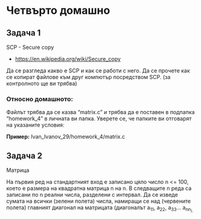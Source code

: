 # Четвърто домашно
## Задача 1
SCP - Secure copy

- https://en.wikipedia.org/wiki/Secure_copy

Да се разгледа какво е SCP и как се работи с него. Да се прочете как се копират файлове към друг компютър посредством SCP. (за контролното ще ви трябва)

### Относно домашното:
Файлът трябва да се казва “matrix.c” и трябва да е поставен в подпапка “homework_4” в личната ви папка. Уверете се, че папките ви отговарят на указаните условия:

**Пример:** Ivan_Ivanov_29/homework_4/matrix.c

## Задача 2
Матрица

На първия ред на стандартният вход е записано цяло число n <= 100, което е размера на квадратна матрица n на n. В следващите n реда са записани по n реални числа, разделени с интервал. Да се изведе сумата на всички (зелени полета) числа, намиращи се над (червените полета)  главният диагонал на матрицата (диагоналът а<sub>11</sub>, а<sub>22</sub>, а<sub>33</sub>… а<sub>nn<sub>).
